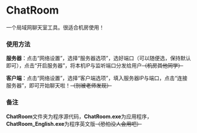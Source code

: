 # ChatRoom
一个局域网聊天室工具。很适合机房使用！
### 使用方法
**服务器**：点击“网络设置”，选择“服务器选项”，选好端口（可以随便选，保持默认即可），点击“开启服务器”，将本机IP与监听端口分发给用户~~（机房其他同学）~~

**客户端**：点击“网络设置”，选择“客户端选项”，填入服务器IP与端口，点击“连接服务器”，即可开始聊天啦！~~（别被老师发现）~~
### 备注
**ChatRoom**文件夹为程序源代码，**ChatRoom.exe**为应用程序，**ChatRoom_English.exe**为程序英文版~~（恐怕没人会用吧）~~
